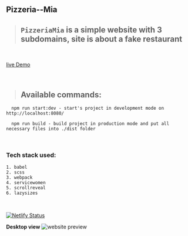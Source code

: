 ## Pizzeria--Mia

> ##  `PizzeriaMia` is a simple website with 3 subdomains, site is about a fake restaurant

<br/>

[live Demo](https://pizzeriamia.netlify.app/)

<br/>

> ## Available commands:
```
  npm run start:dev - start's project in development mode on http://localhost:8080/

  npm run build - build project in production mode and put all necessary files into ./dist folder
```

<br/>

### Tech stack used:

    1. babel
    2. scss
    3. webpack
    4. servicewomen
    5. scrollreveal
    6. lazysizes

<br/>

 [![Netlify Status](https://api.netlify.com/api/v1/badges/9adaffa5-e125-4864-a6dc-51aa7e47865c/deploy-status)](https://app.netlify.com/sites/pizzeriamia/deploys)

**Desktop view**
![website preview](./landingPage.png)

